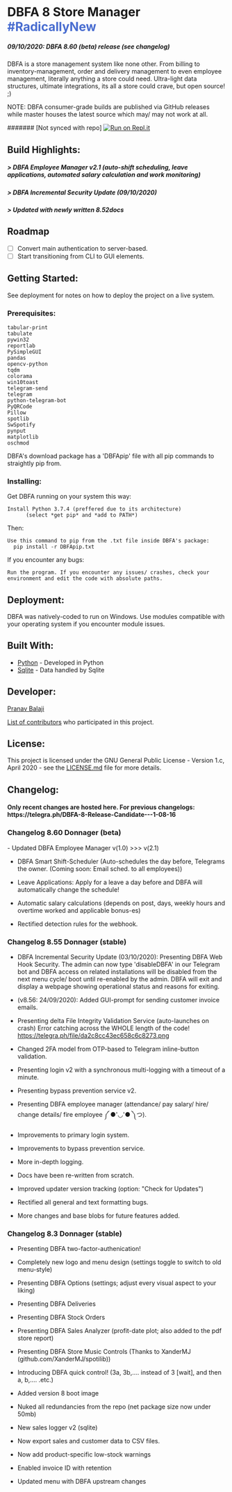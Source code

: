 # DBFA 8 Store Manager <span style="color: #496dd0">#RadicallyNew</span>
##### 09/10/2020: DBFA 8.60 (beta) release (see changelog)
  
DBFA is a store management system like none other. From billing to inventory-management, order and delivery management to even employee management, literally anything a store could need. Ultra-light data structures, ultimate integrations, its all a store could crave, but open source! ;)

NOTE: DBFA consumer-grade builds are published via GitHub releases while master houses the latest source which may/ may not work at all.

####### [Not synced with repo] [![Run on Repl.it](https://repl.it/badge/github/deltaonealpha/DBFA)](https://repl.it/github/deltaonealpha/DBFA)

## Build Highlights:
<h5>> DBFA Employee Manager v2.1 (auto-shift scheduling, leave applications, automated salary calculation and work monitoring)
<h5>> DBFA Incremental Security Update (09/10/2020)
<h5>> Updated with newly written 8.52docs</h5>

## Roadmap
- [ ] Convert main authentication to server-based.
- [ ] Start transitioning from CLI to GUI elements.

## Getting Started:
See deployment for notes on how to deploy the project on a live system.

### Prerequisites:

```
tabular-print
tabulate
pywin32
reportlab
PySimpleGUI
pandas
opencv-python
tqdm
colorama
win10toast
telegram-send
telegram
python-telegram-bot
PyQRCode
Pillow
spotlib
SwSpotify
pynput
matplotlib
oschmod
```
DBFA's download package has a 'DBFApip' file with all pip commands to straightly pip from.

### Installing:
Get DBFA running on your system this way:

```
Install Python 3.7.4 (preffered due to its architecture)
      (select *get pip* and *add to PATH*)
```

Then:
```
Use this command to pip from the .txt file inside DBFA's package:
  pip install -r DBFApip.txt
```

If you encounter any bugs:
```
Run the program. If you encounter any issues/ crashes, check your environment and edit the code with absolute paths.
```

## Deployment:
DBFA was natively-coded to run on Windows. Use modules compatible with your operating system if you encounter module issues.


## Built With:
* [Python](https://www.python.org/) - Developed in Python
* [Sqlite](https://www.sqlite.org/index.html) - Data handled by Sqlite


## Developer:
<p><a href="https://t.me/deltaonealpha">Pranav Balaji</p>

List of [contributors](https://github.com/deltaonealpha/DBFA/contributors) who participated in this project.

## License:
This project is licensed under the GNU General Public License - Version 1.c, April 2020 - see the [LICENSE.md](LICENSE.md) file for more details.

## Changelog:
<h4>Only recent changes are hosted here. For previous changelogs: https://telegra.ph/DBFA-8-Release-Candidate---1-08-16</h4>

<h3>Changelog 8.60 Donnager (beta)</h3>
- Updated DBFA Employee Manager v(1.0) >>> v(2.1)

- DBFA Smart Shift-Scheduler (Auto-schedules the day before, Telegrams the owner. (Coming soon: Email sched. to all employees))

- Leave Applications: Apply for a leave a day before and DBFA will automatically change the schedule!

- Automatic salary calculations (depends on post, days, weekly hours and overtime worked and applicable bonus-es)

- Rectified detection rules for the webhook.


<h3>Changelog 8.55 Donnager (stable)</h3>

- DBFA Incremental Security Update (03/10/2020): Presenting DBFA Web Hook Security. The admin can now type 'disableDBFA' in our Telegram bot and DBFA access on related installations will be disabled from the next menu cycle/ boot until re-enabled by the admin. DBFA will exit and display a webpage showing operational status and reasons for exiting.

- (v8.56: 24/09/2020): Added GUI-prompt for sending customer invoice emails.

- Presenting delta File Integrity Validation Service (auto-launches on crash)
Error catching across the WHOLE length of the code!
https://telegra.ph/file/da2c8cc43ec658c6c8273.png

- Changed 2FA model from OTP-based to Telegram inline-button validation.

- Presenting login v2 with a synchronous multi-logging with a timeout of a minute.

- Presenting bypass prevention service v2.

- Presenting DBFA employee manager (attendance/ pay salary/ hire/ change details/ fire employee ༼ ●'◡'● ༽つ).

- Improvements to primary login system.

- Improvements to bypass prevention service.

- More in-depth logging.

- Docs have been re-written from scratch.

- Improved updater version tracking (option: "Check for Updates")

- Rectified all general and text formatting bugs.

- More changes and base blobs for future features added.

<h3>Changelog 8.3 Donnager (stable)</h3>

-    Presenting DBFA two-factor-authenication!

-    Completely new logo and menu design (settings toggle to switch to old menu-style)


-    Presenting DBFA Options (settings; adjust every visual aspect to your liking)

-    Presenting DBFA Deliveries 

-    Presenting DBFA Stock Orders

-    Presenting DBFA Sales Analyzer (profit-date plot; also added to the pdf store report)

-    Presenting DBFA Store Music Controls (Thanks to XanderMJ (github.com/XanderMJ/spotilib))

-    Introducing DBFA quick control! (3a, 3b,.... instead of 3 [wait], and then a, b,.... .etc.)



-    Added version 8 boot image

-    Nuked all redundancies from the repo (net package size now under 50mb)

-    New sales logger v2 (sqlite)

-    Now export sales and customer data to CSV files.

-    Now add product-specific low-stock warnings     

-    Enabled invoice ID with retention

-    Updated menu with DBFA upstream changes



